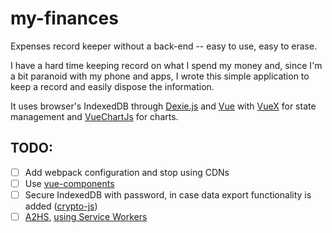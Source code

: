# my-finances

Expenses record keeper without a back-end -- easy to use, easy to erase.

I have a hard time keeping record on what I spend my money and, since I'm a bit
paranoid with my phone and apps, I wrote this simple application to keep a
record and easily dispose the information.

It uses browser's IndexedDB through [Dexie.js](https://dexie.org) and
[Vue](https://vuejs.org) with [VueX](https://vuex.vuejs.org/) for state
management and [VueChartJs](https://vue-chartjs.org) for charts.

## TODO:

- [ ] Add webpack configuration and stop using CDNs
- [ ] Use [vue-components](https://vuejs.org/v2/guide/single-file-components.html)
- [ ] Secure IndexedDB with password, in case data export functionality
is added ([crypto-js](https://github.com/brix/crypto-js))
- [ ] [A2HS](https://developer.mozilla.org/en-US/docs/Web/Apps/Progressive/Add_to_home_screen#How_do_you_make_an_app_A2HS-ready),
[using Service Workers](https://developer.mozilla.org/en-US/docs/Web/API/Service_Worker_API/Using_Service_Workers)